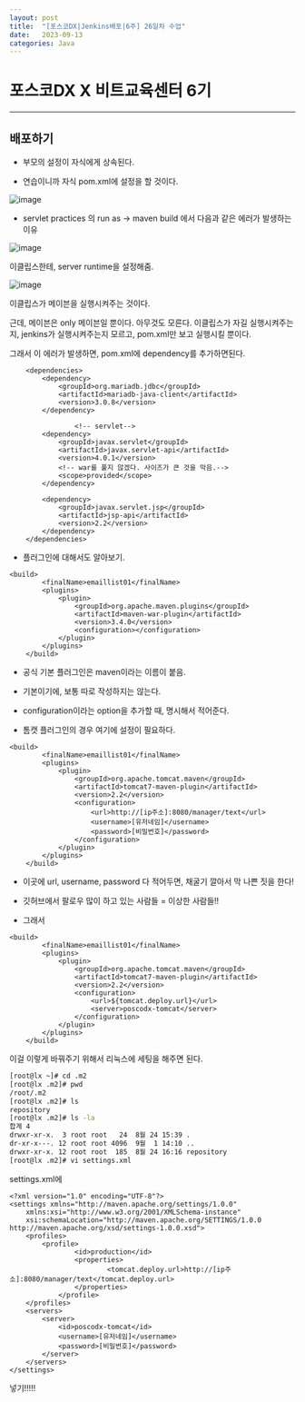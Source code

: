 ```yaml
---
layout: post
title:  "[포스코DX|Jenkins배포|6주] 26일차 수업"
date:   2023-09-13
categories: Java
---
```


# 포스코DX X 비트교육센터 6기

---

## 배포하기

- 부모의 설정이 자식에게 상속된다.

- 연습이니까 자식 pom.xml에 설정을 할 것이다.


![image](https://github.com/talkingOrange/talkingOrange.github.io/assets/88815795/71465f0c-cead-441a-a4c1-cf82a1a87041)


- servlet practices 의 run as -> maven build 에서 다음과 같은 에러가 발생하는 이유

![image](https://github.com/talkingOrange/talkingOrange.github.io/assets/88815795/db37ce6a-31b2-4817-81e0-4ff6470ef132)

이클립스한테, server runtime을 설정해줌. 

![image](https://github.com/talkingOrange/talkingOrange.github.io/assets/88815795/cd4645e9-3fd3-4395-bb09-f44eed39dd1f)

이클립스가 메이븐을 실행시켜주는 것이다.

근데, 메이븐은 only 메이븐일 뿐이다. 아무것도 모른다. 이클립스가 자길 실행시켜주는지, jenkins가 실행시켜주는지 모르고, pom.xml만 보고 실행시킬 뿐이다.

그래서 이 에러가 발생하면, pom.xml에 dependency를 추가하면된다.

```console
	<dependencies>
		<dependency>
		    <groupId>org.mariadb.jdbc</groupId>
		    <artifactId>mariadb-java-client</artifactId>
		    <version>3.0.8</version>
		</dependency>

                <!-- servlet-->
		<dependency>
		    <groupId>javax.servlet</groupId>
		    <artifactId>javax.servlet-api</artifactId>
		    <version>4.0.1</version>
		    <!-- war를 풀지 않겠다. 사이즈가 큰 것을 막음.-->
		    <scope>provided</scope>
		</dependency>
				
		<dependency>
		    <groupId>javax.servlet.jsp</groupId>
		    <artifactId>jsp-api</artifactId>
		    <version>2.2</version>
		</dependency>		
	</dependencies>
```



- 플러그인에 대해서도 알아보기.

```console
<build>
		<finalName>emaillist01</finalName>
		<plugins>
			<plugin>
				<groupId>org.apache.maven.plugins</groupId>
				<artifactId>maven-war-plugin</artifactId>
				<version>3.4.0</version>
				<configuration></configuration>
			</plugin>			
		</plugins>
	</build>
```


- 공식 기본 플러그인은 maven이라는 이름이 붙음.
- 기본이기에, 보통 따로 작성하지는 않는다.
- configuration이라는 option을 추가할 때, 명시해서 적어준다.

- 톰캣 플러그인의 경우 여기에 설정이 필요하다.

```console
<build>
		<finalName>emaillist01</finalName>
		<plugins>
			<plugin>
				<groupId>org.apache.tomcat.maven</groupId>
				<artifactId>tomcat7-maven-plugin</artifactId>
				<version>2.2</version>
				<configuration>
					<url>http://[ip주소]:8080/manager/text</url>
					<username>[유저네임]</username>
					<password>[비밀번호]</password>
				</configuration>
			</plugin>			
		</plugins>
	</build>	
```

- 이곳에 url, username, password 다 적어두면, 채굴기 깔아서 막 나쁜 짓을 한다!
- 깃허브에서 팔로우 많이 하고 있는 사람들 = 이상한 사람들!!

- 그래서

```console
<build>
		<finalName>emaillist01</finalName>
		<plugins>
			<plugin>
				<groupId>org.apache.tomcat.maven</groupId>
				<artifactId>tomcat7-maven-plugin</artifactId>
				<version>2.2</version>
				<configuration>
					<url>${tomcat.deploy.url}</url>
					<server>poscodx-tomcat</server>
				</configuration>
			</plugin>			
		</plugins>
	</build>	
```

이걸 이렇게 바꿔주기 위해서 리눅스에 세팅을 해주면 된다. 


```sh
[root@lx ~]# cd .m2
[root@lx .m2]# pwd
/root/.m2
[root@lx .m2]# ls
repository
[root@lx .m2]# ls -la
합계 4
drwxr-xr-x.  3 root root   24  8월 24 15:39 .
dr-xr-x---. 12 root root 4096  9월  1 14:10 ..
drwxr-xr-x. 12 root root  185  8월 24 16:16 repository
[root@lx .m2]# vi settings.xml
```


settings.xml에 


```
<?xml version="1.0" encoding="UTF-8"?>
<settings xmlns="http://maven.apache.org/settings/1.0.0"
	xmlns:xsi="http://www.w3.org/2001/XMLSchema-instance"
	xsi:schemaLocation="http://maven.apache.org/SETTINGS/1.0.0 http://maven.apache.org/xsd/settings-1.0.0.xsd">
	<profiles>
		<profile>
        		<id>production</id>
        		<properties>
            			<tomcat.deploy.url>http://[ip주소]:8080/manager/text</tomcat.deploy.url>
        		</properties>
    		</profile>
	</profiles>
	<servers>
		<server>
			<id>poscodx-tomcat</id>
			<username>[유저네임]</username>
			<password>[비밀번호]</password>
		</server>
	</servers>
</settings>
```

넣기!!!!!




